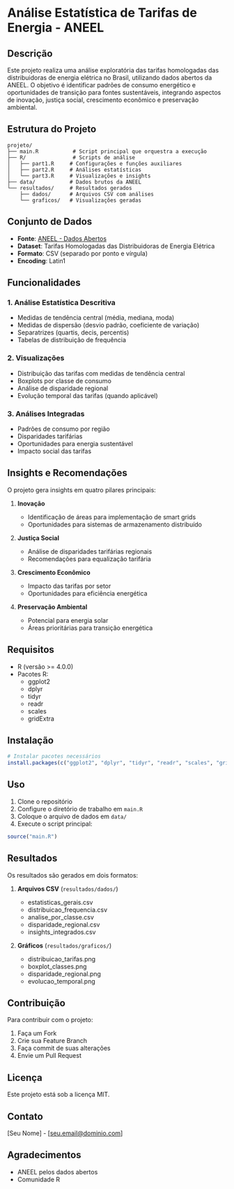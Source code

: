 # Análise Estatística de Tarifas de Energia - ANEEL

## Descrição
Este projeto realiza uma análise exploratória das tarifas homologadas das distribuidoras de energia elétrica no Brasil, utilizando dados abertos da ANEEL. O objetivo é identificar padrões de consumo energético e oportunidades de transição para fontes sustentáveis, integrando aspectos de inovação, justiça social, crescimento econômico e preservação ambiental.

## Estrutura do Projeto
```
projeto/
├── main.R           # Script principal que orquestra a execução
├── R/               # Scripts de análise
│   ├── part1.R     # Configurações e funções auxiliares
│   ├── part2.R     # Análises estatísticas
│   └── part3.R     # Visualizações e insights
├── data/           # Dados brutos da ANEEL
└── resultados/     # Resultados gerados
    ├── dados/      # Arquivos CSV com análises
    └── graficos/   # Visualizações geradas
```

## Conjunto de Dados
- **Fonte**: [ANEEL - Dados Abertos](https://dadosabertos.aneel.gov.br)
- **Dataset**: Tarifas Homologadas das Distribuidoras de Energia Elétrica
- **Formato**: CSV (separado por ponto e vírgula)
- **Encoding**: Latin1

## Funcionalidades

### 1. Análise Estatística Descritiva
- Medidas de tendência central (média, mediana, moda)
- Medidas de dispersão (desvio padrão, coeficiente de variação)
- Separatrizes (quartis, decis, percentis)
- Tabelas de distribuição de frequência

### 2. Visualizações
- Distribuição das tarifas com medidas de tendência central
- Boxplots por classe de consumo
- Análise de disparidade regional
- Evolução temporal das tarifas (quando aplicável)

### 3. Análises Integradas
- Padrões de consumo por região
- Disparidades tarifárias
- Oportunidades para energia sustentável
- Impacto social das tarifas

## Insights e Recomendações
O projeto gera insights em quatro pilares principais:

1. **Inovação**
   - Identificação de áreas para implementação de smart grids
   - Oportunidades para sistemas de armazenamento distribuído

2. **Justiça Social**
   - Análise de disparidades tarifárias regionais
   - Recomendações para equalização tarifária

3. **Crescimento Econômico**
   - Impacto das tarifas por setor
   - Oportunidades para eficiência energética

4. **Preservação Ambiental**
   - Potencial para energia solar
   - Áreas prioritárias para transição energética

## Requisitos
- R (versão >= 4.0.0)
- Pacotes R:
  - ggplot2
  - dplyr
  - tidyr
  - readr
  - scales
  - gridExtra

## Instalação
```R
# Instalar pacotes necessários
install.packages(c("ggplot2", "dplyr", "tidyr", "readr", "scales", "gridExtra"))
```

## Uso
1. Clone o repositório
2. Configure o diretório de trabalho em `main.R`
3. Coloque o arquivo de dados em `data/`
4. Execute o script principal:
```R
source("main.R")
```

## Resultados
Os resultados são gerados em dois formatos:

1. **Arquivos CSV** (`resultados/dados/`)
   - estatisticas_gerais.csv
   - distribuicao_frequencia.csv
   - analise_por_classe.csv
   - disparidade_regional.csv
   - insights_integrados.csv

2. **Gráficos** (`resultados/graficos/`)
   - distribuicao_tarifas.png
   - boxplot_classes.png
   - disparidade_regional.png
   - evolucao_temporal.png

## Contribuição
Para contribuir com o projeto:
1. Faça um Fork
2. Crie sua Feature Branch
3. Faça commit de suas alterações
4. Envie um Pull Request

## Licença
Este projeto está sob a licença MIT.

## Contato
[Seu Nome] - [seu.email@dominio.com]

## Agradecimentos
- ANEEL pelos dados abertos
- Comunidade R
